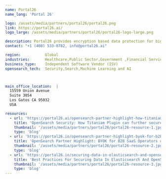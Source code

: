 ```yaml
---
name: Portal26
name_long: 'Portal 26'

logo: /assets/media/partners/portal26/portal26.png
link: https://portal26.ai/
logo_large: /assets/media/partners/portal26/portal26-logo-large.png

description: Portal26 provides encryption based data protection for big data stores such as AWS S3, OpenSearch, Redshift etc. Portal26 also leverages the above encryption to provide a SaaS platform for customers to monitor and understand data security risks in the GenAI usage within the enterprise.
contact: "+1 (408) 533-0782, info@portal26.ai"

region:           Global
industries:       Healthcare,Public Sector,Government ,Financial Services
business_type:    Independent Software Vendor (ISV)
opensearch_tech:  Security,Search,Machine Learning and AI



main_office_location:  |
  15559 Union Avenue
  Suite 3054
  Los Gatos CA 95032
  USA

resources:
  - url: 'https://portal26.ai/opensearch-partner-highlight-how-titaniam-arcus-can-further-secure-your-opensearch-deployment/'
    title: 'OpenSearch Security: How Titaniam Plugin can further secure your OpenSearch Deployment'
    thumbnail: '/assets/media/partners/portal26/portal26-resource-1.jpg'
    type: 'blog'
  - url: 'https://portal26.io/opensearch-partner-highlight-byok-for-b2b-saas-operators-using-opensearch/'
    title: 'OpenSearch Partner Highlight: BYOK for B2B SaaS Operators using OpenSearch'
    thumbnail: '/assets/media/partners/portal26/portal26-resource-2.jpg'
    type: 'blog'
  - url: 'https://portal26.io/securing-data-in-elasticsearch-and-opensearch/'
    title: 'Best Practices For Securing Data In Elasticsearch And OpenSearch'
    thumbnail: '/assets/media/partners/portal26/portal26-resource-3.jpg'
    type: 'blog'
---
```

